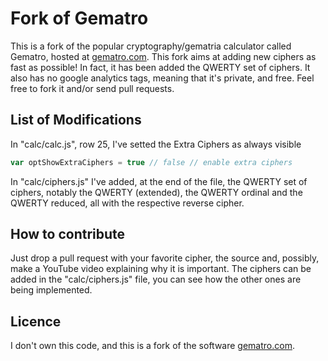# Fork of Gematro

This is a fork of the popular cryptography/gematria calculator called Gematro, hosted at [gematro.com](https://gematro.com).
This fork aims at adding new ciphers as fast as possible! In fact, it has been added the QWERTY set of ciphers. It also has no
google analytics tags, meaning that it's private, and free. Feel free to fork it and/or send pull requests.

## List of Modifications

In "calc/calc.js", row 25, I've setted the Extra Ciphers as always visible

```javascript
var optShowExtraCiphers = true // false // enable extra ciphers
```

In "calc/ciphers.js" I've added, at the end of the file, the QWERTY set of ciphers, notably the QWERTY (extended), the QWERTY ordinal and the QWERTY reduced, all with the respective reverse cipher.

## How to contribute

Just drop a pull request with your favorite cipher, the source and, possibly, make a YouTube video explaining why it is important.
The ciphers can be added in the "calc/ciphers.js" file, you can see how the other ones are being implemented.

## Licence

I don't own this code, and this is a fork of the software [gematro.com](https://gematro.com).


